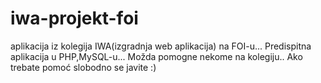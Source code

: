 # iwa-projekt-foi
aplikacija iz kolegija IWA(izgradnja web aplikacija) na FOI-u... Predispitna aplikacija u PHP,MySQL-u... Možda pomogne nekome na kolegiju.. Ako trebate pomoć slobodno se javite :) 

